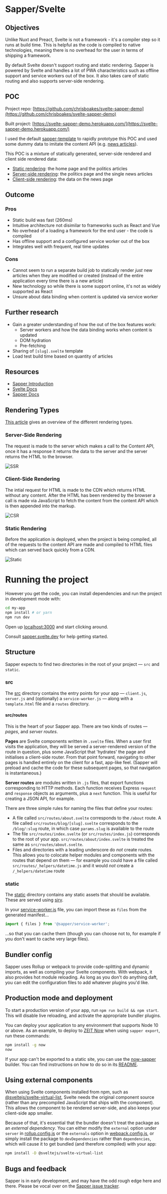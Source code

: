 # Sapper/Svelte

## Objectives

Unlike Nuxt and Preact, Svelte is not a framework - it's a compiler step so it runs at build time. This is helpful as the code is compiled to native technologies, meaning there is no overhead for the user in terms of shipping a framework.

By default Svelte doesn't support routing and static rendering. Sapper is powered by Svelte and handles a lot of PWA characteristics such as offline support and service workers out of the box. It also takes care of static routing and also supports server-side rendering.

## POC

Project repo: [https://github.com/chrisboakes/svelte-sapper-demo](https://github.com/chrisboakes/svelte-sapper-demo)

Built project: [https://svelte-sapper-demo.herokuapp.com/](https://svelte-sapper-demo.herokuapp.com/)

I used the default [sapper-template](https://github.com/sveltejs/sapper-template) to rapidly prototype this POC and used some dummy data to imitate the content API (e.g. [news articles](https://my-json-server.typicode.com/chrisboakes/svelte-sapper-demo/news-articles)).

This POC is a mixture of statically generated, server-side rendered and client side rendered data:

- [Static rendering](#Static-Rendering): the home page and the politics articles
- [Server-side rendering](#Server-Side-Rendering): the politics page and the single news articles
- [Client-side rendering](#Client-Side-Rendering): the data on the news page

## Outcome

### Pros

- Static build was fast (260ms)
- Intuitive architecture not disimilar to frameworks such as React and Vue
- No overhead of a loading a framework for the end user - the code is compiled
- Has offline support and a configured service worker out of the box
- Integrates well with frequent, real time updates

### Cons

- Cannot seem to run a separate build job to statically render *just* new articles when they are modified or created (instead of the entire application every time there is a new article)
- New technology so while there is some support online, it's not as widely supported as React
- Unsure about data binding when content is updated via service worker

## Further research

- Gain a greater understanding of how the out of the box features work:
	- Server workers and how the data binding works when content is updated
	- DOM hydration
	- Pre-fetching
- Sharing of `[slug].svelte` template
- Load test build time based on quantity of articles

## Resources

- [Sapper Introduction](https://svelte.dev/blog/sapper-towards-the-ideal-web-app-framework)
- [Svelte Docs](https://svelte.dev/)
- [Sapper Docs](https://sapper.svelte.dev/)

## Rendering Types

[This article](https://developers.google.com/web/updates/2019/02/rendering-on-the-web) gives an overview of the different rendering types.

### Server-Side Rendering

The request is made to the server which makes a call to the Content API, once it has a response it returns the data to the server and the server returns the HTML to the browser.

![SSR](./readme/ssr.jpg)

### Client-Side Rendering

The intial request for HTML is made to the CDN which returns HTML without any content. After the HTML has been rendered by the browser a call is made via JavaScript to fetch the content from the content API which is then appended into the markup.

![CSR](./readme/csr.jpg)

### Static Rendering

Before the application is deployed, when the project is being compiled, all of the requests to the content API are made and compiled to HTML files which can served back quickly from a CDN.

![Static](./readme/static.jpg)

# Running the project

However you get the code, you can install dependencies and run the project in development mode with:

```bash
cd my-app
npm install # or yarn
npm run dev
```

Open up [localhost:3000](http://localhost:3000) and start clicking around.

Consult [sapper.svelte.dev](https://sapper.svelte.dev) for help getting started.


## Structure

Sapper expects to find two directories in the root of your project —  `src` and `static`.


### src

The [src](src) directory contains the entry points for your app — `client.js`, `server.js` and (optionally) a `service-worker.js` — along with a `template.html` file and a `routes` directory.


#### src/routes

This is the heart of your Sapper app. There are two kinds of routes — *pages*, and *server routes*.

**Pages** are Svelte components written in `.svelte` files. When a user first visits the application, they will be served a server-rendered version of the route in question, plus some JavaScript that 'hydrates' the page and initialises a client-side router. From that point forward, navigating to other pages is handled entirely on the client for a fast, app-like feel. (Sapper will preload and cache the code for these subsequent pages, so that navigation is instantaneous.)

**Server routes** are modules written in `.js` files, that export functions corresponding to HTTP methods. Each function receives Express `request` and `response` objects as arguments, plus a `next` function. This is useful for creating a JSON API, for example.

There are three simple rules for naming the files that define your routes:

* A file called `src/routes/about.svelte` corresponds to the `/about` route. A file called `src/routes/blog/[slug].svelte` corresponds to the `/blog/:slug` route, in which case `params.slug` is available to the route
* The file `src/routes/index.svelte` (or `src/routes/index.js`) corresponds to the root of your app. `src/routes/about/index.svelte` is treated the same as `src/routes/about.svelte`.
* Files and directories with a leading underscore do *not* create routes. This allows you to colocate helper modules and components with the routes that depend on them — for example you could have a file called `src/routes/_helpers/datetime.js` and it would *not* create a `/_helpers/datetime` route


### static

The [static](static) directory contains any static assets that should be available. These are served using [sirv](https://github.com/lukeed/sirv).

In your [service-worker.js](src/service-worker.js) file, you can import these as `files` from the generated manifest...

```js
import { files } from '@sapper/service-worker';
```

...so that you can cache them (though you can choose not to, for example if you don't want to cache very large files).


## Bundler config

Sapper uses Rollup or webpack to provide code-splitting and dynamic imports, as well as compiling your Svelte components. With webpack, it also provides hot module reloading. As long as you don't do anything daft, you can edit the configuration files to add whatever plugins you'd like.


## Production mode and deployment

To start a production version of your app, run `npm run build && npm start`. This will disable live reloading, and activate the appropriate bundler plugins.

You can deploy your application to any environment that supports Node 10 or above. As an example, to deploy to [ZEIT Now](https://zeit.co/now) when using `sapper export`, run these commands:

```bash
npm install -g now
now
```

If your app can't be exported to a static site, you can use the [now-sapper](https://github.com/thgh/now-sapper) builder. You can find instructions on how to do so in its [README](https://github.com/thgh/now-sapper#basic-usage).


## Using external components

When using Svelte components installed from npm, such as [@sveltejs/svelte-virtual-list](https://github.com/sveltejs/svelte-virtual-list), Svelte needs the original component source (rather than any precompiled JavaScript that ships with the component). This allows the component to be rendered server-side, and also keeps your client-side app smaller.

Because of that, it's essential that the bundler doesn't treat the package as an *external dependency*. You can either modify the `external` option under `server` in [rollup.config.js](rollup.config.js) or the `externals` option in [webpack.config.js](webpack.config.js), or simply install the package to `devDependencies` rather than `dependencies`, which will cause it to get bundled (and therefore compiled) with your app:

```bash
npm install -D @sveltejs/svelte-virtual-list
```


## Bugs and feedback

Sapper is in early development, and may have the odd rough edge here and there. Please be vocal over on the [Sapper issue tracker](https://github.com/sveltejs/sapper/issues).
